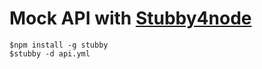 # Mock API with [Stubby4node](https://github.com/mrak/stubby4node)
```
$npm install -g stubby
$stubby -d api.yml
```